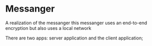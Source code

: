 # Messanger
A realization of the messanger
this messanger uses an end-to-end encryption but also uses a local network 

There are two apps: server application and the client application;
